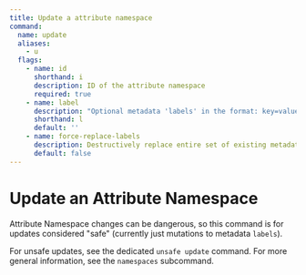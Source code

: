 ```yaml
---
title: Update a attribute namespace
command:
  name: update
  aliases:
    - u
  flags:
    - name: id
      shorthand: i
      description: ID of the attribute namespace
      required: true
    - name: label
      description: "Optional metadata 'labels' in the format: key=value"
      shorthand: l
      default: ''
    - name: force-replace-labels
      description: Destructively replace entire set of existing metadata 'labels' with any provided to this command
      default: false
---
```


# Update an Attribute Namespace

Attribute Namespace changes can be dangerous, so this command is for updates considered "safe" (currently just mutations to metadata `labels`).

For unsafe updates, see the dedicated `unsafe update` command. For more general information, see the `namespaces` subcommand.

